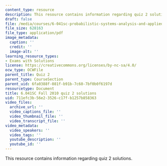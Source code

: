 ```yaml
---
content_type: resource
description: This resource contains information regarding quiz 2 solutions.
draft: false
file: /media/courses/6-041sc-probabilistic-systems-analysis-and-applied-probability-fall-2013/711efc3b56e23526c17fb1257b858363_MIT6_041SCF13_quiz02_sol.pdf
file_size: 628163
file_type: application/pdf
image_metadata:
  caption: ''
  credit: ''
  image-alt: ''
learning_resource_types:
- Exams with Solutions
license: https://creativecommons.org/licenses/by-nc-sa/4.0/
ocw_type: OCWFile
parent_title: Quiz 2
parent_type: CourseSection
parent_uid: 6fa0388f-081f-b91b-7c60-7bf0b0f6197d
resourcetype: Document
title: 6.041SC Fall 2010 quiz 2 solutions
uid: 711efc3b-56e2-3526-c17f-b1257b858363
video_files:
  archive_url: ''
  video_captions_file: ''
  video_thumbnail_file: ''
  video_transcript_file: ''
video_metadata:
  video_speakers: ''
  video_tags: ''
  youtube_description: ''
  youtube_id: ''
---
```

This resource contains information regarding quiz 2 solutions.